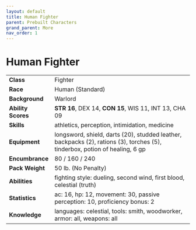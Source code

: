 ```yaml
---
layout: default
title: Human Fighter
parent: Prebuilt Characters
grand_parent: More
nav_order: 1
---
```


# Human Fighter

|                    |                                                                                                                             |
| :----------------- | :-------------------------------------------------------------------------------------------------------------------------- |
| **Class**          | Fighter                                                                                                                     |
| **Race**           | Human (Standard)                                                                                                            |
| **Background**     | Warlord                                                                                                                     |
| **Ability Scores** | **STR 16**, DEX 14, **CON 15**, WIS 11, INT 13, CHA 09                                                                      |
| **Skills**         | athletics, perception, intimidation, medicine                                                                               |
| **Equipment**      | longsword, shield, darts (20), studded leather, backpacks (2), rations (3), torches (5), tinderbox, potion of healing, 6 gp |
| **Encumbrance**    | 80 / 160 / 240                                                                                                              |
| **Pack Weight**    | 50 lb. (No Penalty)                                                                                                         |
| **Abilities**      | fighting style: dueling, second wind, first blood, celestial (truth)                                                        |
| **Statistics**     | ac: 16, hp: 12, movement: 30, passive perception: 10, proficiency bonus: 2                                                  |
| **Knowledge**      | languages: celestial, tools: smith, woodworker, armor: all, weapons: all                                                    |